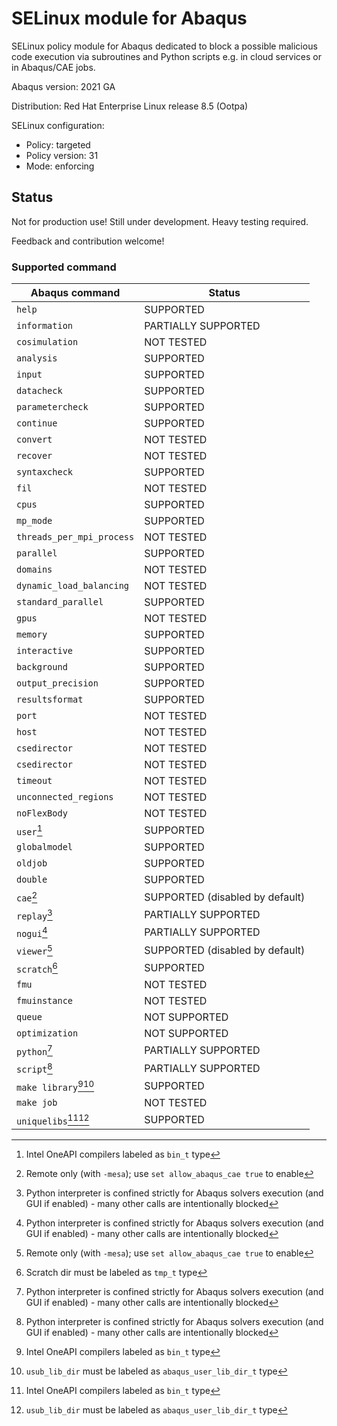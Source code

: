 # SELinux module for Abaqus
SELinux policy module for Abaqus dedicated to block a possible malicious code execution via subroutines and Python scripts e.g. in cloud services or in Abaqus/CAE jobs.

Abaqus version: 2021 GA

Distribution: Red Hat Enterprise Linux release 8.5 (Ootpa)

SELinux configuration:
 - Policy: targeted
 - Policy version: 31
 - Mode: enforcing
 
 
## Status
Not for production use! Still under development. Heavy testing required.

Feedback and contribution welcome!

### Supported command

| Abaqus command    | Status               | 
|-------------------|----------------------|
|`help`             |SUPPORTED             |
|`information`      |PARTIALLY SUPPORTED   |
|`cosimulation`     |NOT TESTED            |
|`analysis`         |SUPPORTED             |
|`input`            |SUPPORTED             |
|`datacheck`        |SUPPORTED             |
|`parametercheck`   |SUPPORTED             |
|`continue`         |SUPPORTED             |
|`convert`          |NOT TESTED            |
|`recover`          |NOT TESTED            |
|`syntaxcheck`      |SUPPORTED             |
|`fil`              |NOT TESTED            |
|`cpus`             |SUPPORTED             |
|`mp_mode`          |SUPPORTED             |
|`threads_per_mpi_process`|NOT TESTED             |
|`parallel`         |SUPPORTED             |
|`domains`          |NOT TESTED            |
|`dynamic_load_balancing`|NOT TESTED            |
|`standard_parallel`|SUPPORTED             |
|`gpus`             |NOT TESTED            |
|`memory`           |SUPPORTED             |
|`interactive`      |SUPPORTED             |
|`background`       |SUPPORTED             |
|`output_precision` |SUPPORTED             |
|`resultsformat`    |SUPPORTED             |
|`port`             |NOT TESTED            |
|`host`             |NOT TESTED            |
|`csedirector`      |NOT TESTED            |
|`csedirector`      |NOT TESTED            |
|`timeout`          |NOT TESTED            |
|`unconnected_regions`|NOT TESTED            |
|`noFlexBody`       |NOT TESTED            |
|`user`[^1]         |SUPPORTED             |
|`globalmodel`      |SUPPORTED             |
|`oldjob`           |SUPPORTED             |
|`double`           |SUPPORTED             |
|`cae`[^2]          |SUPPORTED (disabled by default) |
|`replay`[^4]       |PARTIALLY SUPPORTED   |
|`nogui`[^4]        |PARTIALLY SUPPORTED   |
|`viewer`[^2]       |SUPPORTED (disabled by default) |
|`scratch`[^3]      |SUPPORTED             |
|`fmu`              |NOT TESTED            |
|`fmuinstance`      |NOT TESTED            |
|`queue`            |NOT SUPPORTED         |
|`optimization`     |NOT SUPPORTED         |
|`python`[^4]       |PARTIALLY SUPPORTED   |
|`script`[^4]       |PARTIALLY SUPPORTED   |
|`make library`[^1][^5] |SUPPORTED             |
|`make job`         |NOT TESTED            |
|`uniquelibs`[^1][^5]   |SUPPORTED             |

[^1]: Intel OneAPI compilers labeled as `bin_t` type
[^2]: Remote only (with `-mesa`); use `set allow_abaqus_cae true` to enable 
[^3]: Scratch dir must be labeled as `tmp_t` type
[^4]: Python interpreter is confined strictly for Abaqus solvers execution (and GUI if enabled) - many other calls are intentionally blocked
[^5]: `usub_lib_dir` must be labeled as `abaqus_user_lib_dir_t` type
